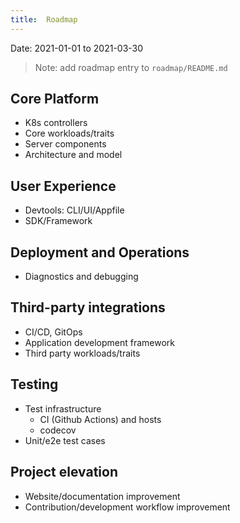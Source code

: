 ```yaml
---
title:  Roadmap
---
```


Date: 2021-01-01 to 2021-03-30

> Note: add roadmap entry to `roadmap/README.md`

## Core Platform

- K8s controllers
- Core workloads/traits
- Server components
- Architecture and model

## User Experience

- Devtools: CLI/UI/Appfile
- SDK/Framework

## Deployment and Operations

- Diagnostics and debugging

## Third-party integrations

- CI/CD, GitOps
- Application development framework
- Third party workloads/traits

## Testing

- Test infrastructure
  - CI (Github Actions) and hosts
  - codecov
- Unit/e2e test cases

## Project elevation

- Website/documentation improvement
- Contribution/development workflow improvement
